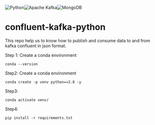 ![Python](https://img.shields.io/badge/python-3670A0?style=for-the-badge&logo=python&logoColor=ffdd54)<space><space>![Apache Kafka](https://img.shields.io/badge/Apache%20Kafka-000?style=for-the-badge&logo=apachekafka)<space><space>![MongoDB](https://img.shields.io/badge/MongoDB-%234ea94b.svg?style=for-the-badge&logo=mongodb&logoColor=white)


# confluent-kafka-python


This repo help us to know how to publish and consume data to and from kafka confluent in json format.

Step 1: Create a conda environment
```
conda --version
```

Step2: Create  a conda environment
```
conda create -p venv python==3.8 -y
```

Step3:
```
conda activate venv/
```
Step4:
```
pip install -r requirements.txt
```

